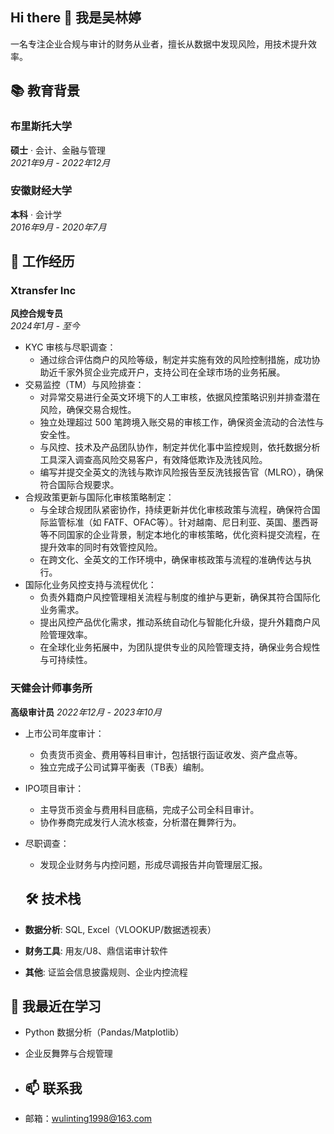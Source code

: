 ## Hi there 👋 我是吴林婷
一名专注企业合规与审计的财务从业者，擅长从数据中发现风险，用技术提升效率。

## 📚 教育背景

### **布里斯托大学**  
**硕士** · 会计、金融与管理  
_2021年9月 - 2022年12月_  

### **安徽财经大学**  
**本科** · 会计学  
_2016年9月 - 2020年7月_  

## 💼 工作经历

### **Xtransfer Inc**  
**风控合规专员**  
_2024年1月 - 至今_  
- KYC 审核与尽职调查：
  - 通过综合评估商户的风险等级，制定并实施有效的风险控制措施，成功协助近千家外贸企业完成开户，支持公司在全球市场的业务拓展。
- 交易监控（TM）与风险排查：
  - 对异常交易进行全英文环境下的人工审核，依据风控策略识别并排查潜在风险，确保交易合规性。
  - 独立处理超过 500 笔跨境入账交易的审核工作，确保资金流动的合法性与安全性。
  - 与风控、技术及产品团队协作，制定并优化事中监控规则，依托数据分析工具深入调查高风险交易客户，有效降低欺诈及洗钱风险。
  - 编写并提交全英文的洗钱与欺诈风险报告至反洗钱报告官（MLRO），确保符合国际合规要求。
- 合规政策更新与国际化审核策略制定：
  - 与全球合规团队紧密协作，持续更新并优化审核政策与流程，确保符合国际监管标准（如 FATF、OFAC等）。针对越南、尼日利亚、英国、墨西哥等不同国家的企业背景，制定本地化的审核策略，优化资料提交流程，在提升效率的同时有效管控风险。
  - 在跨文化、全英文的工作环境中，确保审核政策与流程的准确传达与执行。
- 国际化业务风控支持与流程优化：
  - 负责外籍商户风控管理相关流程与制度的维护与更新，确保其符合国际化业务需求。
  - 提出风控产品优化需求，推动系统自动化与智能化升级，提升外籍商户风险管理效率。
  - 在全球化业务拓展中，为团队提供专业的风险管理支持，确保业务合规性与可持续性。

### **天健会计师事务所**  
**高级审计员** 
_2022年12月 - 2023年10月_  
- 上市公司年度审计：  
  - 负责货币资金、费用等科目审计，包括银行函证收发、资产盘点等。  
  - 独立完成子公司试算平衡表（TB表）编制。  
- IPO项目审计：  
  - 主导货币资金与费用科目底稿，完成子公司全科目审计。  
  - 协作券商完成发行人流水核查，分析潜在舞弊行为。  
- 尽职调查：  
  - 发现企业财务与内控问题，形成尽调报告并向管理层汇报。
 
  ## 🛠️ 技术栈  
- **数据分析**: SQL, Excel（VLOOKUP/数据透视表）  
- **财务工具**: 用友/U8、鼎信诺审计软件  
- **其他**: 证监会信息披露规则、企业内控流程  

## 🌱 我最近在学习  
- Python 数据分析（Pandas/Matplotlib）  
- 企业反舞弊与合规管理

- ## 📫 联系我  
- 邮箱：[wulinting1998@163.com](mailto:wulinting1998@163.com)  
